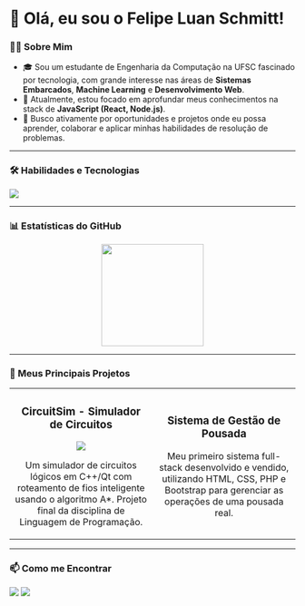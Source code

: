 # 👋 Olá, eu sou o Felipe Luan Schmitt!

### 👨‍💻 Sobre Mim
- 🎓 Sou um estudante de Engenharia da Computação na UFSC fascinado por tecnologia, com grande interesse nas áreas de **Sistemas Embarcados**, **Machine Learning** e **Desenvolvimento Web**.
- 🌱 Atualmente, estou focado em aprofundar meus conhecimentos na stack de **JavaScript (React, Node.js)**.
- 🚀 Busco ativamente por oportunidades e projetos onde eu possa aprender, colaborar e aplicar minhas habilidades de resolução de problemas.

---

### 🛠️ Habilidades e Tecnologias

<p align="left">
  <a href="https://skillicons.dev">
    <img src="https://skillicons.dev/icons?i=cpp,qt,js,html,css,php,nodejs,express,mysql,mongodb,git,github" />
  </a>
</p>

---

### 📊 Estatísticas do GitHub

<p align="center">
  <img height="180em" src="https://github-readme-stats.vercel.app/api/top-langs/?username=felipeschmitt04&layout=compact&langs_count=7&theme=dracula"/>
</p>

---

### 🚀 Meus Principais Projetos

<table>
<tr>
<td width="50%">
<h3 align="center">CircuitSim - Simulador de Circuitos</h3>
<div align="center">
<p>
<a href="https://github.com/felipeschmitt04/CircuitSim" target="_blank">
<img src="https://img.shields.io/badge/CÓDIGO-ff9?style=for-the-badge&logo=github&logoColor=black">
</a>
</p>
<p>
Um simulador de circuitos lógicos em C++/Qt com roteamento de fios inteligente usando o algoritmo A*. Projeto final da disciplina de Linguagem de Programação.
</p>
</div>
</td>
<td width="50%">
<h3 align="center">Sistema de Gestão de Pousada</h3>
<div align="center">
<p>
Meu primeiro sistema full-stack desenvolvido e vendido, utilizando HTML, CSS, PHP e Bootstrap para gerenciar as operações de uma pousada real.
</p>
</div>
</td>
</tr>
</table>

---

### 📫 Como me Encontrar

<p align="left">
<a href="mailto:felipe.lschmitt04@gmail.com" target="_blank"><img src="https://img.shields.io/badge/Gmail-D14836?style=for-the-badge&logo=gmail&logoColor=white" target="_blank"></a>
<a href="https://linkedin.com/in/felipelsc" target="_blank"><img src="https://img.shields.io/badge/-LinkedIn-%230077B5?style=for-the-badge&logo=linkedin&logoColor=white" target="_blank"></a>
</p>
